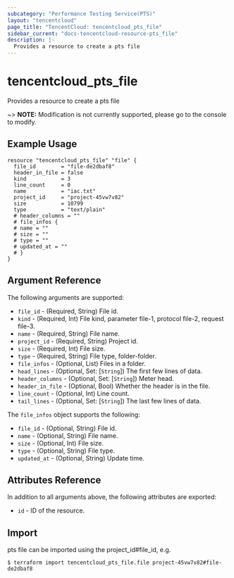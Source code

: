 ```yaml
---
subcategory: "Performance Testing Service(PTS)"
layout: "tencentcloud"
page_title: "TencentCloud: tencentcloud_pts_file"
sidebar_current: "docs-tencentcloud-resource-pts_file"
description: |-
  Provides a resource to create a pts file
---
```


# tencentcloud_pts_file

Provides a resource to create a pts file

~> **NOTE:** Modification is not currently supported, please go to the console to modify.

## Example Usage

```hcl
resource "tencentcloud_pts_file" "file" {
  file_id        = "file-de2dbaf8"
  header_in_file = false
  kind           = 3
  line_count     = 0
  name           = "iac.txt"
  project_id     = "project-45vw7v82"
  size           = 10799
  type           = "text/plain"
  # header_columns = ""
  # file_infos {
  # name = ""
  # size = ""
  # type = ""
  # updated_at = ""
  # }
}
```

## Argument Reference

The following arguments are supported:

* `file_id` - (Required, String) File id.
* `kind` - (Required, Int) File kind, parameter file-1, protocol file-2, request file-3.
* `name` - (Required, String) File name.
* `project_id` - (Required, String) Project id.
* `size` - (Required, Int) File size.
* `type` - (Required, String) File type, folder-folder.
* `file_infos` - (Optional, List) Files in a folder.
* `head_lines` - (Optional, Set: [`String`]) The first few lines of data.
* `header_columns` - (Optional, Set: [`String`]) Meter head.
* `header_in_file` - (Optional, Bool) Whether the header is in the file.
* `line_count` - (Optional, Int) Line count.
* `tail_lines` - (Optional, Set: [`String`]) The last few lines of data.

The `file_infos` object supports the following:

* `file_id` - (Optional, String) File id.
* `name` - (Optional, String) File name.
* `size` - (Optional, Int) File size.
* `type` - (Optional, String) File type.
* `updated_at` - (Optional, String) Update time.

## Attributes Reference

In addition to all arguments above, the following attributes are exported:

* `id` - ID of the resource.




## Import

pts file can be imported using the project_id#file_id, e.g.
```
$ terraform import tencentcloud_pts_file.file project-45vw7v82#file-de2dbaf8
```


